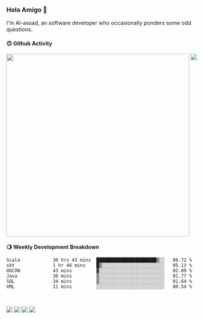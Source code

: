 ### Hola Amigo 🤣   

I'm Al-assad, an software developer who occasionally ponders some odd questions.  
 
#### 🙃 Github Activity 
<div>
  <img src="https://github-readme-stats.vercel.app/api?username=al-assad&show_icons=true" align="top" style="display: inline-block;" width="480"/>
  <img src="https://github-readme-stats.vercel.app/api/top-langs/?username=al-assad&hide=css,html&langs_count=8&layout=compact" align="top" style="display: inline-block;"/>
</div>

#### 🌖 Weekly Development Breakdown
<!--START_SECTION:waka-->

```text
Scala            30 hrs 43 mins  ██████████████████████▒░░   88.72 %
sbt              1 hr 46 mins    █▒░░░░░░░░░░░░░░░░░░░░░░░   05.13 %
HOCON            43 mins         ▓░░░░░░░░░░░░░░░░░░░░░░░░   02.09 %
Java             36 mins         ▒░░░░░░░░░░░░░░░░░░░░░░░░   01.77 %
SQL              34 mins         ▒░░░░░░░░░░░░░░░░░░░░░░░░   01.64 %
XML              11 mins         ░░░░░░░░░░░░░░░░░░░░░░░░░   00.54 %
```

<!--END_SECTION:waka-->

<br>

<a href="https://twitter.com/Alassad_dev"><img src="https://img.shields.io/badge/Twitter-@Alassad__dev-blue?style=flat&logo=twitter" /></a>
<a href="https://t.me/alassad_dev"><img src="https://img.shields.io/badge/Telegram-@alassad__dev-orange?style=flat&logo=telegram" /></a>
<a href="https://assad.notion.site"><img src="https://img.shields.io/badge/Notion-Al--assad's_Blog-red?style=flat&logo=notion" /></a>
<a href="https://assad.notion.site/Notes-0dbfb98e35034fd5ba4a21cea8006145"><img src="https://img.shields.io/badge/Notion-Al--assad's_Note-yellow?style=flat&logo=notion" /></a>

